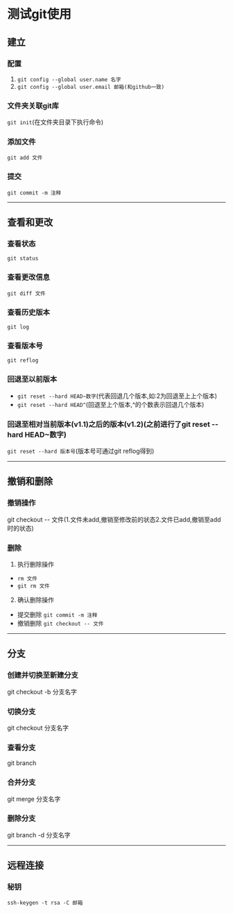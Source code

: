 # 测试git使用
## 建立
### 配置
1. `git config --global user.name 名字`
2. `git config --global user.email 邮箱(和github一致)`
### 文件夹关联git库
`git init`(在文件夹目录下执行命令)
### 添加文件
`git add 文件`
### 提交
`git commit -m 注释`
***
## 查看和更改
### 查看状态
`git status`
### 查看更改信息
`git diff 文件`
### 查看历史版本
`git log`
### 查看版本号
`git reflog`
### 回退至以前版本
- `git reset --hard HEAD~数字`(代表回退几个版本,如:2为回退至上上个版本)
- `git reset --hard HEAD^`(回退至上个版本,^的个数表示回退几个版本)
### 回退至相对当前版本(v1.1)之后的版本(v1.2)(之前进行了git reset --hard HEAD~数字)
`git reset --hard 版本号`(版本号可通过git reflog得到)
***
## 撤销和删除
### 撤销操作
git checkout -- 文件(1.文件未add,撤销至修改前的状态2.文件已add,撤销至add时的状态)
### 删除
1. 执行删除操作
- `rm 文件`
- `git rm 文件`
2. 确认删除操作
- 提交删除 `git commit -m 注释`
- 撤销删除 `git checkout -- 文件`
***
## 分支
### 创建并切换至新建分支
git checkout -b 分支名字
### 切换分支
git checkout 分支名字
### 查看分支
git branch
### 合并分支
git merge 分支名字
### 删除分支
git branch -d 分支名字
***
## 远程连接
### 秘钥
`ssh-keygen -t rsa -C 邮箱`

